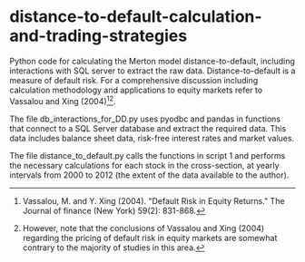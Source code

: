 # distance-to-default-calculation-and-trading-strategies
Python code for calculating the Merton model distance-to-default, including interactions with SQL server to extract the raw data.
Distance-to-default is a measure of default risk. For a comprehensive discussion including calculation methodology and applications to equity markets refer to Vassalou and Xing (2004)[^1][^2].

The file db_interactions_for_DD.py uses pyodbc and pandas in functions that connect to a SQL Server database and extract the required data. This data includes balance sheet data, risk-free interest rates and market values.

The file distance_to_default.py calls the functions in script 1 and performs the necessary calculations for each stock in the cross-section, at yearly intervals from 2000 to 2012 (the extent of the data available to the author).

[^1]: Vassalou, M. and Y. Xing (2004). "Default Risk in Equity Returns." The Journal of finance (New York) 59(2): 831-868.
[^2]: However, note that the conclusions of Vassalou and Xing (2004) regarding the pricing of default risk in equity markets are somewhat contrary to the majority of studies in this area.
